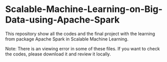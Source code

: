 # Scalable-Machine-Learning-on-Big-Data-using-Apache-Spark
This repository show all the codes and the final project with the learning from package Apache Spark in Scalable Machine Learning.

Note: There is an viewing error in some of these files. If you want to check the codes, please download it and review it locally.
